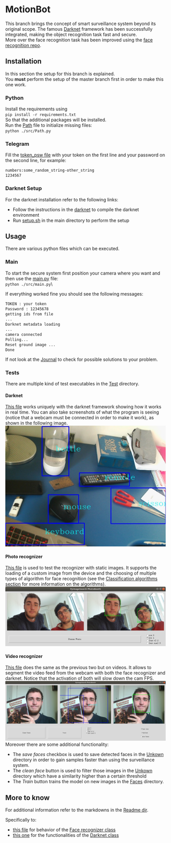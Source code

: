 # MotionBot

This branch brings the concept of smart surveillance system beyond its original scope. 
The famous [Darknet](https://pjreddie.com/darknet/) framework has been successfully integrated, making the object recognition 
task fast and secure.\
More over the face recognition task has been improved using the
 [face recognition repo](https://github.com/ageitgey/face_recognition).

## Installation
In this section the setup for this branch is explained.\
You **must** perform the setup of the master branch first in order to make this one work.


### Python 
Install the requirements using\
`pip install -r requirements.txt`\
So that the additional packages will be installed.\
Run the [Path](./src/Path.py) file to initialize missing files:\
`python ./src/Path.py`

### Telegram 
Fill the [token_psw file](./Resources/token_psw.txt) with your token on the first line and your password on the 
second line, for example:
```
numbers:some_random_string-other_string
1234567
```

### Darknet Setup
For the darknet installation refer to the following links:
- Follow the instructions in the [darknet](https://pjreddie.com/darknet/install/) to compile the darknet environment
- Run [setup.sh](./setup.sh) in the main directory to perform the setup


## Usage

There are various python files which can be executed.

### Main 

To start the secure system first position your camera where you want and then use the [main.py](./src/main.py) file:\
`python ./src/main.py`\

If everything worked fine you should see the following messages:
```
TOKEN : your token
Password : 12345678
getting ids from file
...
Darknet metadata loading
...
camera connected
Polling...
Reset ground image ...
Done
```
If not look at the [Journal](./Journals/Journal_Darknet.md) to check for possible solutions to your problem.

### Tests
There are multiple kind of test executables in the [Test](./src/Tests) directory.

#### Darknet 

[This file](./src/Tests/darknet_test.py) works uniquely with the darknet
framework showing how it works in real time. You can also take
screenshots of what the program is seeing (notice that a webcam must be
connected in order to make it work), as shown in the following image.
![Darknet example](./Readme/images/darknet_test.jpg)

#### Photo recognizer
[This file](./Readme/images/photo_recognizer_test.py) is used to test the recognizer with static images. It supports the loading of a custom 
image from the device and the choosing of multiple types of algorithm for face recognition 
(see the [Classification algorithms section](#classification_alg) for more information on the algorithms).
![Photo example](./Readme/images/photo_reco.png)


#### Video recognizer
[This file](./src/Tests/video_recognizer_test.py) does the same as the
previous two but on videos. It allows to segment the video feed from the
webcam with both the face recognizer and darknet. Notice that the
activation of both will slow down the cam FPS.
![Video example](./Readme/images/video_reco.png) Moreover there are some additional
functionality:
- The *save faces* checkbox is used to save detected faces in the [Unkown](./Faces/Unknown) directory in order to gain 
samples faster than using the surveillance system.
- The *clean face* button is used to filter those images in the [Unkown](./Faces/Unknown) directory which have a similarity higher than a 
certain threshold
- The *Train* button trains the model on new images in the [Faces](./Faces) directory. 


## More to know
For additional information refer to the markdowns in the
[Readme dir](Readme/). 

Specifically to: 
- [this file](Readme/face_recognizer.md) for behavior
of the [Face recognizer class](src/Classes/Face_recognizer.py)
- [this one](Readme/darknet.md) for the functionalities of the
  [Darknet class](src/Classes/Darknet.py)